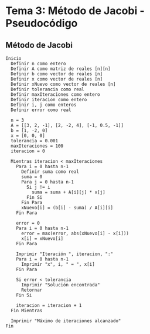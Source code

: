 # Tema 3: Método de Jacobi - Pseudocódigo
## Método de Jacobi
    Inicio
      Definir n como entero
      Definir A como matriz de reales [n][n]
      Definir b como vector de reales [n]
      Definir x como vector de reales [n]
      Definir xNuevo como vector de reales [n]
      Definir tolerancia como real
      Definir maxIteraciones como entero
      Definir iteracion como entero
      Definir i, j como enteros
      Definir error como real
    
      n = 3
      A = [[3, 2, -1], [2, -2, 4], [-1, 0.5, -1]]
      b = [1, -2, 0]
      x = [0, 0, 0]
      tolerancia = 0.001
      maxIteraciones = 100
      iteracion = 0
    
      Mientras iteracion < maxIteraciones
        Para i = 0 hasta n-1
          Definir suma como real
          suma = 0
          Para j = 0 hasta n-1
            Si j != i
              suma = suma + A[i][j] * x[j]
            Fin Si
          Fin Para
          xNuevo[i] = (b[i] - suma) / A[i][i]
        Fin Para
    
        error = 0
        Para i = 0 hasta n-1
          error = max(error, abs(xNuevo[i] - x[i]))
          x[i] = xNuevo[i]
        Fin Para
    
        Imprimir "Iteración ", iteracion, ":"
        Para i = 0 hasta n-1
          Imprimir "x", i, " = ", x[i]
        Fin Para
    
        Si error < tolerancia
          Imprimir "Solución encontrada"
          Retornar
        Fin Si
    
        iteracion = iteracion + 1
      Fin Mientras
    
      Imprimir "Máximo de iteraciones alcanzado"
    Fin
